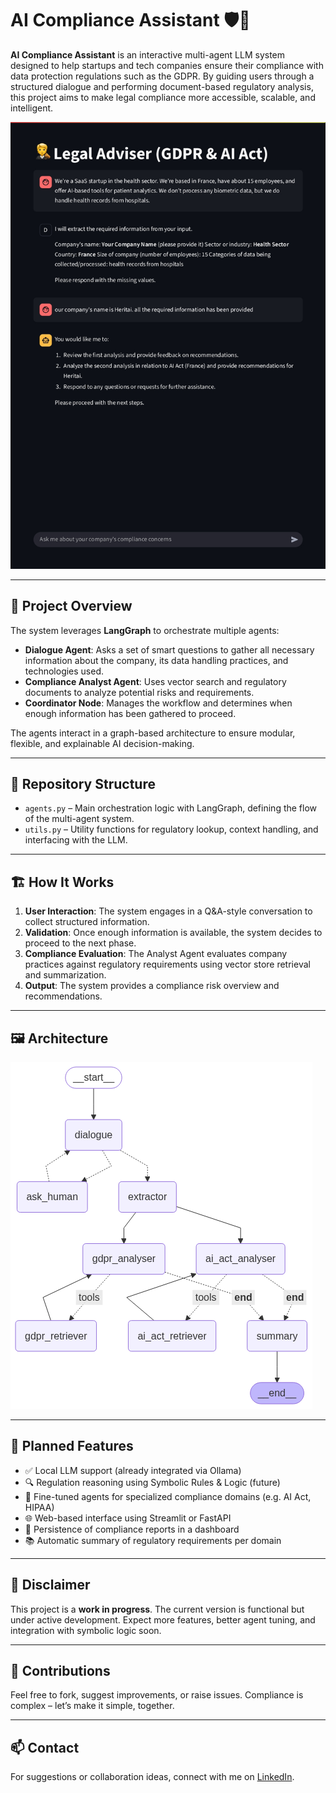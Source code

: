# AI Compliance Assistant 🛡️🤖

**AI Compliance Assistant** is an interactive multi-agent LLM system designed to help startups and tech companies ensure their compliance with data protection regulations such as the GDPR. By guiding users through a structured dialogue and performing document-based regulatory analysis, this project aims to make legal compliance more accessible, scalable, and intelligent.


![Chatbot Dashboard](chatbot-demo.jpg)

---

## 🧠 Project Overview

The system leverages **LangGraph** to orchestrate multiple agents:

- **Dialogue Agent**: Asks a set of smart questions to gather all necessary information about the company, its data handling practices, and technologies used.
- **Compliance Analyst Agent**: Uses vector search and regulatory documents to analyze potential risks and requirements.
- **Coordinator Node**: Manages the workflow and determines when enough information has been gathered to proceed.

The agents interact in a graph-based architecture to ensure modular, flexible, and explainable AI decision-making.

---

## 📂 Repository Structure

- `agents.py` – Main orchestration logic with LangGraph, defining the flow of the multi-agent system.
- `utils.py` – Utility functions for regulatory lookup, context handling, and interfacing with the LLM.
---

## 🏗️ How It Works

1. **User Interaction**: The system engages in a Q&A-style conversation to collect structured information.
2. **Validation**: Once enough information is available, the system decides to proceed to the next phase.
3. **Compliance Evaluation**: The Analyst Agent evaluates company practices against regulatory requirements using vector store retrieval and summarization.
4. **Output**: The system provides a compliance risk overview and recommendations.

---

## 🖼️ Architecture

![Graph Architecture](graphdiagram.png)

---

## 🔮 Planned Features

- ✅ Local LLM support (already integrated via Ollama)
- 🔍 Regulation reasoning using Symbolic Rules & Logic (future)
- 🧠 Fine-tuned agents for specialized compliance domains (e.g. AI Act, HIPAA)
- 🌐 Web-based interface using Streamlit or FastAPI
- 💾 Persistence of compliance reports in a dashboard
- 📚 Automatic summary of regulatory requirements per domain

---

## 📌 Disclaimer

This project is a **work in progress**. The current version is functional but under active development. Expect more features, better agent tuning, and integration with symbolic logic soon.

---

## 🤝 Contributions

Feel free to fork, suggest improvements, or raise issues. Compliance is complex – let’s make it simple, together.

---

## 📫 Contact

For suggestions or collaboration ideas, connect with me on [LinkedIn](https://www.linkedin.com).

